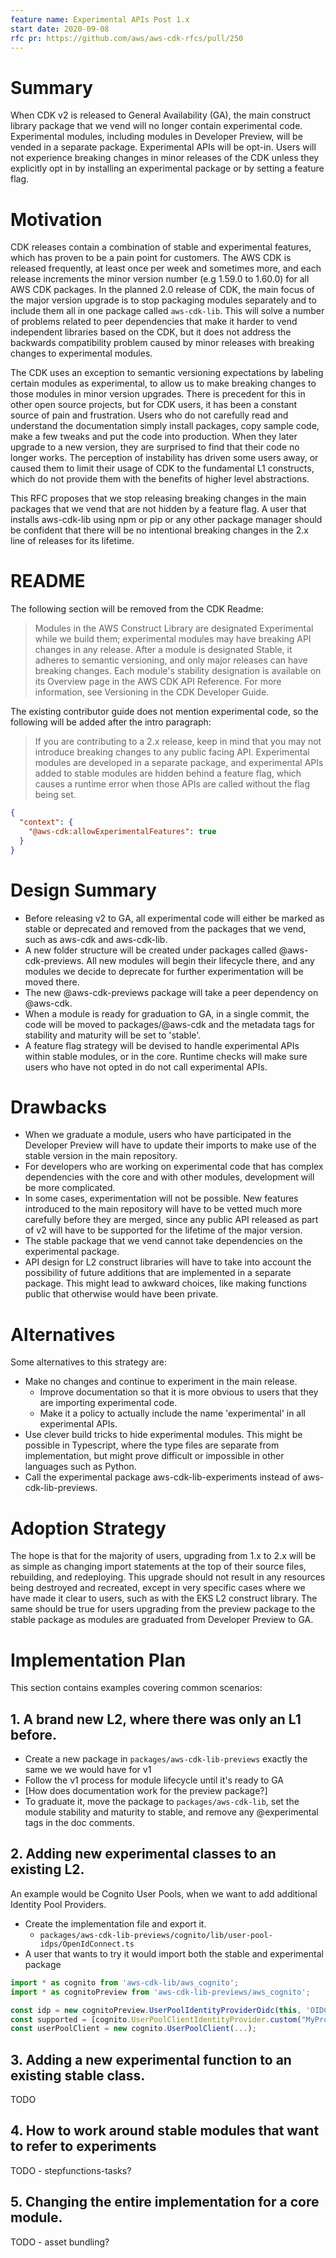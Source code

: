 ```yaml
---
feature name: Experimental APIs Post 1.x
start date: 2020-09-08
rfc pr: https://github.com/aws/aws-cdk-rfcs/pull/250
---
```


# Summary

When CDK v2 is released to General Availability (GA), the main construct library package that we vend will no longer
contain experimental code. Experimental modules, including modules in Developer Preview, will be vended in a separate
package. Experimental APIs will be opt-in. Users will not experience breaking changes in minor releases of the CDK
unless they explicitly opt in by installing an experimental package or by setting a feature flag.

# Motivation

CDK releases contain a combination of stable and experimental features, which has proven to be a pain point for
customers. The AWS CDK is released frequently, at least once per week and sometimes more, and each release increments
the minor version number (e.g 1.59.0 to 1.60.0) for all AWS CDK packages. In the planned 2.0 release of CDK, the main
focus of the major version upgrade is to stop packaging modules separately and to include them all in one package called
`aws-cdk-lib`. This will solve a number of problems related to peer dependencies that make it harder to vend independent
libraries based on the CDK, but it does not address the backwards compatibility problem caused by minor releases with
breaking changes to experimental modules.

The CDK uses an exception to semantic versioning expectations by labeling certain modules as experimental, to allow us
to make breaking changes to those modules in minor version upgrades. There is precedent for this in other open source
projects, but for CDK users, it has been a constant source of pain and frustration. Users who do not carefully read and
understand the documentation simply install packages, copy sample code, make a few tweaks and put the code into
production. When they later upgrade to a new version, they are surprised to find that their code no longer works. The
perception of instability has driven some users away, or caused them to limit their usage of CDK to the fundamental L1
constructs, which do not provide them with the benefits of higher level abstractions.

This RFC proposes that we stop releasing breaking changes in the main packages that we vend that are not hidden by a
feature flag. A user that installs aws-cdk-lib using npm or pip or any other package manager should be confident that
there will be no intentional breaking changes in the 2.x line of releases for its lifetime.

# README

The following section will be removed from the CDK Readme:

> Modules in the AWS Construct Library are designated Experimental while we build them; experimental modules may have
> breaking API changes in any release. After a module is designated Stable, it adheres to semantic versioning, and only
> major releases can have breaking changes. Each module's stability designation is available on its Overview page in the
> AWS CDK API Reference. For more information, see Versioning in the CDK Developer Guide.

The existing contributor guide does not mention experimental code, so the following will be added after the intro
paragraph:

> If you are contributing to a 2.x release, keep in mind that you may not introduce breaking changes to any public
> facing API. Experimental modules are developed in a separate package, and experimental APIs added to stable modules
> are hidden behind a feature flag, which causes a runtime error when those APIs are called without the flag being set.

```json
{
  "context": {
    "@aws-cdk:allowExperimentalFeatures": true
  }
}
```

# Design Summary

- Before releasing v2 to GA, all experimental code will either be marked as stable or deprecated and removed from the
  packages that we vend, such as aws-cdk and aws-cdk-lib.
- A new folder structure will be created under packages called @aws-cdk-previews. All new modules will begin their
  lifecycle there, and any modules we decide to deprecate for further experimentation will be moved there.
- The new @aws-cdk-previews package will take a peer dependency on @aws-cdk.
- When a module is ready for graduation to GA, in a single commit, the code will be moved to packages/@aws-cdk and the
  metadata tags for stability and maturity will be set to 'stable'.
- A feature flag strategy will be devised to handle experimental APIs within stable modules, or in the core. Runtime
  checks will make sure users who have not opted in do not call experimental APIs.

# Drawbacks

- When we graduate a module, users who have participated in the Developer Preview will have to update their imports to
  make use of the stable version in the main repository.
- For developers who are working on experimental code that has complex dependencies with the core and with other
  modules, development will be more complicated.
- In some cases, experimentation will not be possible. New features introduced to the main repository will have to be
  vetted much more carefully before they are merged, since any public API released as part of v2 will have to be
  supported for the lifetime of the major version.
- The stable package that we vend cannot take dependencies on the experimental package.
- API design for L2 construct libraries will have to take into account the possibility of future additions that are
  implemented in a separate package. This might lead to awkward choices, like making functions public that otherwise
  would have been private.

# Alternatives

Some alternatives to this strategy are:

- Make no changes and continue to experiment in the main release.
  - Improve documentation so that it is more obvious to users that they are importing experimental code.
  - Make it a policy to actually include the name 'experimental' in all experimental APIs.
- Use clever build tricks to hide experimental modules. This might be possible in Typescript, where the type files are
  separate from implementation, but might prove difficult or impossible in other languages such as Python.
- Call the experimental package aws-cdk-lib-experiments instead of aws-cdk-lib-previews.

# Adoption Strategy

The hope is that for the majority of users, upgrading from 1.x to 2.x will be as simple as changing import statements at
the top of their source files, rebuilding, and redeploying. This upgrade should not result in any resources being
destroyed and recreated, except in very specific cases where we have made it clear to users, such as with the EKS L2
construct library. The same should be true for users upgrading from the preview package to the stable package as modules
are graduated from Developer Preview to GA.

# Implementation Plan

This section contains examples covering common scenarios:

## 1. A brand new L2, where there was only an L1 before.

- Create a new package in `packages/aws-cdk-lib-previews` exactly the same we we would have for v1
- Follow the v1 process for module lifecycle until it's ready to GA
- [How does documentation work for the preview package?]
- To graduate it, move the package to `packages/aws-cdk-lib`, set the module stability and maturity to stable, and remove any
  @experimental tags in the doc comments.

## 2. Adding new experimental classes to an existing L2.

An example would be Cognito User Pools, when we want to add additional Identity Pool Providers.

- Create the implementation file and export it.
  - `packages/aws-cdk-lib-previews/cognito/lib/user-pool-idps/OpenIdConnect.ts`
- A user that wants to try it would import both the stable and experimental package

```typescript
import * as cognito from 'aws-cdk-lib/aws_cognito';
import * as cognitoPreview from 'aws-cdk-lib-previews/aws_cognito';

const idp = new cognitoPreview.UserPoolIdentityProviderOidc(this, 'OIDC', {...});
const supported = [cognito.UserPoolClientIdentityProvider.custom("MyProviderName")];
const userPoolClient = new cognito.UserPoolClient(...);

```

## 3. Adding a new experimental function to an existing stable class.

TODO

## 4. How to work around stable modules that want to refer to experiments

TODO - stepfunctions-tasks?

## 5. Changing the entire implementation for a core module.

TODO - asset bundling?
